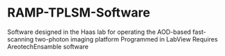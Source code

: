 # RAMP-TPLSM-Software
Software designed in the Haas lab for operating the AOD-based fast-scanning two-photon imaging platform
Programmed in LabView
Requires AreotechEnsamble software
